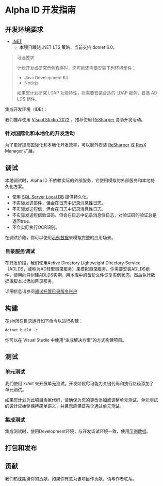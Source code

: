 # Alpha ID 开发指南

## 开发环境要求

* [.NET](https://dotnet.microsoft.com/)
  * 本项目跟随 .NET LTS 策略，当前支持 dotnet 6.0。

> 可选要求
>
> 计划开发或研究示例程序时，您可能还需要安装下列环境组件：
>
> * Java Development Kit
> * Nodejs
>
> 如果您计划研究 LDAP 功能特性，则需要安装合适的 LDAP 服务，首选 AD LDS 组件。

集成开发环境（IDE）：

我们推荐使用 [Visual Studio 2022](https://visualstudio.microsoft.com/) ，推荐使用 [ReSharper](https://www.jetbrains.com/resharper/) 协助开发活动。

### 针对国际化和本地化的开发活动

为了更好提高国际化和本地化开发效率，可以额外安装 [ReSharper](https://www.jetbrains.com/resharper/) 或 [ResX Manager](https://marketplace.visualstudio.com/items?itemName=TomEnglert.ResXManager) 扩展。

## 调试

本地调试时，Alpha ID 不依赖实际的外部服务，它使用模拟的外部服务和本地持久化方案。

* 使用 [SQL Server Local DB](https://go.microsoft.com/fwlink/?LinkID=866658) 提供持久化。
* 不实际发送邮件，但会在日志中记录消息性日志。
* 不实际发送短信，但会在日志中记录消息性日志。
* 不实际发送短信验证码，但会在日志中记录消息性日志，对验证码的验证总是返回true。
* 不会实际执行OCR识别。

在调试阶段，你可以使用[示例数据](SampleData.md)来模拟完整的应用场景。

### 目录服务调试

在开发阶段，我们使用Active Directory Lightweight Directory Service（ADLDS，或称为AD轻型目录服务）来模拟目录服务。你需要安装ADLDS组件，使用向导创建ADLDS实例，用本库中的备份文件恢复实例状态，然后执行数据库脚本以添加目录服务。

详细信息请参阅[调试托管目录服务账户]()

## 构建

在sln所在目录运行如下命令以进行构建：

``` powershell
dotnet build -c
```

你可以在 Visual Studio 中使用“生成解决方案”的方式构建项目。

## 测试

### 单元测试

我们使用 xUnit 来开展单元测试。开发阶段尽可能为关键代码和执行路径添加了单元测试。

如果您计划为此项目贡献代码，请确保为您的更改添加或调整单元测试，单元测试的设计应始终保持简单语义，并且您应保证完全通过单元测试。

### 集成测试

集成测试时，使用Development环境，与开发调试环境一致，使用[示例数据](SampleData.md)。

## 打包和发布

## 贡献

我们热忱期待你的贡献。如果你有意为该项目作贡献，请与作者联系。
